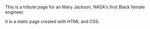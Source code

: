 This is a tribute page for an Mary Jackson, NASA's first Black female engineer.

It is a static page created with HTML and CSS.